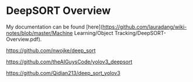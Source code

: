 # DeepSORT Overview

My documentation can be found [here](https://github.com/lauradang/wiki-notes/blob/master/Machine Learning/Object Tracking/DeepSORT-Overview.pdf).

https://github.com/nwojke/deep_sort

https://github.com/theAIGuysCode/yolov3_deepsort

https://github.com/Qidian213/deep_sort_yolov3

